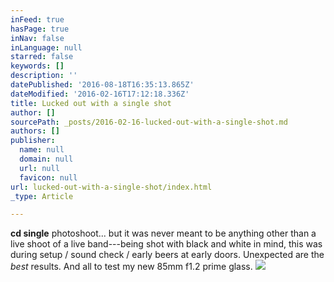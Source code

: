 ```yaml
---
inFeed: true
hasPage: true
inNav: false
inLanguage: null
starred: false
keywords: []
description: ''
datePublished: '2016-08-18T16:35:13.865Z'
dateModified: '2016-02-16T17:12:18.336Z'
title: Lucked out with a single shot
author: []
sourcePath: _posts/2016-02-16-lucked-out-with-a-single-shot.md
authors: []
publisher:
  name: null
  domain: null
  url: null
  favicon: null
url: lucked-out-with-a-single-shot/index.html
_type: Article

---
```

**cd single** photoshoot... but it was never meant to be anything other than a live shoot of a live band---being shot with black and white in mind, this was during setup / sound check / early beers at early doors. Unexpected are the _best_ results. And all to test my new 85mm f1.2 prime glass.
![](https://the-grid-user-content.s3-us-west-2.amazonaws.com/32f5cb59-ff22-434c-a84a-654d32c6ce32.jpg)